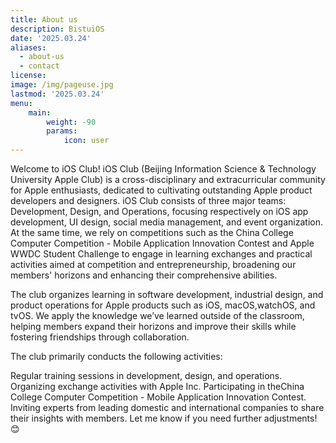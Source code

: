 ```yaml
---
title: About us
description: BistuiOS
date: '2025.03.24'
aliases:
  - about-us
  - contact
license: 
image: /img/pageuse.jpg 
lastmod: '2025.03.24'
menu:
    main: 
        weight: -90
        params:
            icon: user
---
```

Welcome to iOS Club! iOS Club (Beijing Information Science & Technology University Apple Club) is a cross-disciplinary and extracurricular community for Apple enthusiasts, dedicated to cultivating outstanding Apple product developers and designers. iOS Club consists of three major teams: ​Development, ​Design, and ​Operations, focusing respectively on iOS app development, UI design, social media management, and event organization. At the same time, we rely on competitions such as the ​China College Computer Competition - Mobile Application Innovation Contest and ​Apple WWDC Student Challenge to engage in learning exchanges and practical activities aimed at competition and entrepreneurship, broadening our members' horizons and enhancing their comprehensive abilities.

The club organizes learning in software development, industrial design, and product operations for Apple products such as ​iOS, ​macOS, ​watchOS, and ​tvOS. We apply the knowledge we’ve learned outside of the classroom, helping members expand their horizons and improve their skills while fostering friendships through collaboration.

The club primarily conducts the following activities:

Regular training sessions in development, design, and operations.
Organizing exchange activities with Apple Inc.
Participating in the ​China College Computer Competition - Mobile Application Innovation Contest.
Inviting experts from leading domestic and international companies to share their insights with members.
Let me know if you need further adjustments! 😊